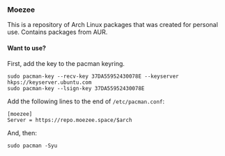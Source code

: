 ### Moezee
This is a repository of Arch Linux packages that was created for personal use. Contains packages from AUR.

#### Want to use?

First, add the key to the pacman keyring.
```
sudo pacman-key --recv-key 37DA55952430078E --keyserver hkps://keyserver.ubuntu.com
sudo pacman-key --lsign-key 37DA55952430078E
```
Add the following lines to the end of `/etc/pacman.conf`:
```
[moezee]
Server = https://repo.moezee.space/$arch
```
And, then:
```
sudo pacman -Syu
```

